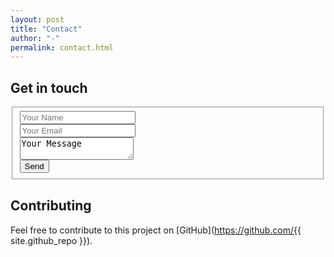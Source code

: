 ```yaml
---
layout: post
title: "Contact"
author: "-"
permalink: contact.html
---
```


## Get in touch


<form class="form-horizontal" action="https://formspree.io/{{ site.formspree_id }}" method="POST">
<fieldset class="fieldset">
  <div class="form-group">
    <input class="form-control" type="text" name="name" placeholder="Your Name">
  </div>
  <div class="form-group">
    <input class="form-control" type="email" name="_replyto" placeholder="Your Email">
  </div>
  <div class="form-group">
    <textarea class="form-control" id="textarea" name="message">Your Message</textarea>
  </div>
  <div class="form-group">
    <input type="submit" value="Send">
  </div>
    <input type="text" name="_gotcha" style="display:none" />
</fieldset>
</form>

## Contributing
Feel free to contribute to this project on [GitHub](https://github.com/{{ site.github_repo }}).
